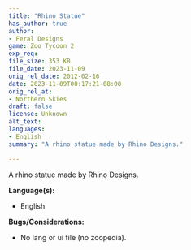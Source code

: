 ```yaml
---
title: "Rhino Statue"
has_author: true
author: 
- Feral Designs
game: Zoo Tycoon 2
exp_req: 
file_size: 353 KB
file_date: 2023-11-09
orig_rel_date: 2012-02-16
date: 2023-11-09T00:17:21-08:00
orig_rel_at: 
- Northern Skies
draft: false
license: Unknown
alt_text: 
languages:
- English
summary: "A rhino statue made by Rhino Designs."

---
```


A rhino statue made by Rhino Designs.

**Language(s):**

- English

**Bugs/Considerations:**

- No lang or ui file (no zoopedia).